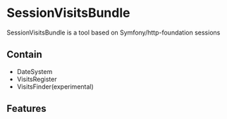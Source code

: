 # SessionVisitsBundle

SessionVisitsBundle is a tool based on Symfony/http-foundation sessions

## Contain
- DateSystem
- VisitsRegister
- VisitsFinder(experimental)

## Features

